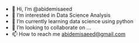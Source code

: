 - 👋 Hi, I’m @abidemisaeed
- 👀 I’m interested in Data Science Analysis
- 🌱 I’m currently learning data science using python
- 💞️ I’m looking to collaborate on ...
- 📫 How to reach me abidemisaeed@gmail.com

<!---
abidemisaeed/abidemisaeed is a ✨ special ✨ repository because its `README.md` (this file) appears on your GitHub profile.
You can click the Preview link to take a look at your changes.
--->
